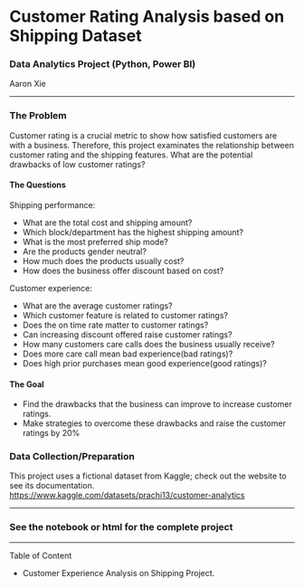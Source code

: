 # Customer Rating Analysis based on Shipping Dataset
### Data Analytics Project (Python, Power BI)
Aaron Xie
___
### The Problem
Customer rating is a crucial metric to show how satisfied customers are with a business. Therefore, this project examinates the relationship between customer rating and the shipping features. What are the potential drawbacks of low customer ratings?

#### The Questions
Shipping performance:
* What are the total cost and shipping amount?
* Which block/department has the highest shipping amount?
* What is the most preferred ship mode?
* Are the products gender neutral?
* How much does the products usually cost?
* How does the business offer discount based on cost?

Customer experience:
* What are the average customer ratings?
* Which customer feature is related to customer ratings?
* Does the on time rate matter to customer ratings?
* Can increasing discount offered raise customer ratings?
* How many customers care calls does the business usually receive?
* Does more care call mean bad experience(bad ratings)?
* Does high prior purchases mean good experience(good ratings)?


#### The Goal
* Find the drawbacks that the business can improve to increase customer ratings.
* Make strategies to overcome these drawbacks and raise the customer ratings by 20%

### Data Collection/Preparation
This project uses a fictional dataset from Kaggle; check out the website to see its documentation.
https://www.kaggle.com/datasets/prachi13/customer-analytics
___
### See the notebook or html for the complete project
___
Table of Content

* Customer Experience Analysis on Shipping Project.
